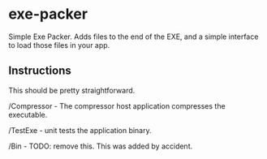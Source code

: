 # exe-packer
Simple Exe Packer.  Adds files to the end of the EXE, and a simple interface to load those files in your app.

## Instructions
This should be pretty straightforward.  

/Compressor - The compressor host application compresses the executable.

/TestExe - unit tests the application binary.

/Bin - TODO: remove this.  This was added by accident. 


